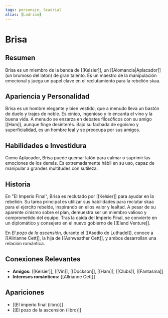 ```yaml
---
tags: personaje, Scadrial
alias: [Ladrian]
---
```


# Brisa

## Resumen
Brisa es un miembro de la banda de [[Kelsier]], un [[Alomancia|Aplacador]] (un brumoso del latón) de gran talento. Es un maestro de la manipulación emocional y juega un papel clave en el reclutamiento para la rebelión skaa.

## Apariencia y Personalidad
Brisa es un hombre elegante y bien vestido, que a menudo lleva un bastón de duelo y trajes de noble. Es cínico, ingenioso y le encanta el vino y la buena vida. A menudo se enzarza en debates filosóficos con su amigo [[Ham]], aunque finge desinterés. Bajo su fachada de egoísmo y superficialidad, es un hombre leal y se preocupa por sus amigos.

## Habilidades e Investidura
Como Aplacador, Brisa puede quemar latón para calmar o suprimir las emociones de los demás. Es extremadamente hábil en su uso, capaz de manipular a grandes multitudes con sutileza.

## Historia
En "El Imperio Final", Brisa es reclutado por [[Kelsier]] para ayudar en la rebelión. Su tarea principal es utilizar sus habilidades para reclutar skaa para el ejército rebelde, inspirando en ellos valor y lealtad. A pesar de su aparente cinismo sobre el plan, demuestra ser un miembro valioso y comprometido del equipo. Tras la caída del Imperio Final, se convierte en un diplomático y consejero en el nuevo gobierno de [[Elend Venture]].

En *El pozo de la ascensión*, durante el [[Asedio de Luthadel]], conoce a [[Allrianne Cett]], la hija de [[Ashweather Cett]], y ambos desarrollan una relación romántica.

## Conexiones Relevantes
* **Amigos:** [[Kelsier]], [[Vin]], [[Dockson]], [[Ham]], [[Clubs]], [[Fantasma]]
* **Intereses románticos:** [[Allrianne Cett]]

## Apariciones
* [[El imperio final (libro)]]
* [[El pozo de la ascensión (libro)]]
